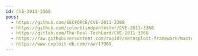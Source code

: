 ```yaml
---
id: CVE-2011-3368
pocs:
  - https://github.com/SECFORCE/CVE-2011-3368
  - https://github.com/colorblindpentester/CVE-2011-3368
  - https://gitlab.com/The-Real-TechLord/CVE-2011-3368
  - https://raw.githubusercontent.com/rapid7/metasploit-framework/master/modules/auxiliary/scanner/http/rewrite_proxy_bypass.rb
  - https://www.exploit-db.com/raw/17969
---
```


